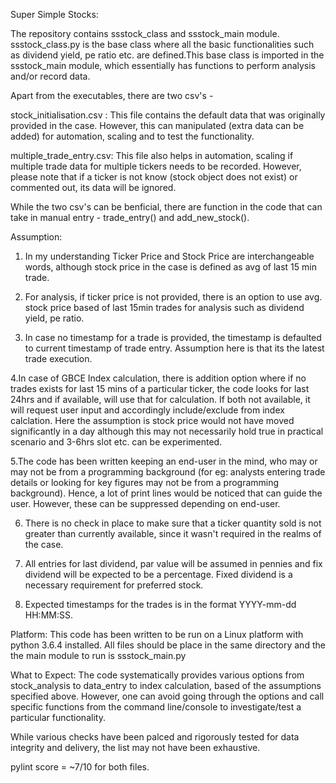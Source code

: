 Super Simple Stocks:

The repository contains ssstock_class and ssstock_main module. ssstock_class.py is the base class where all the basic functionalities such as dividend yield, pe ratio etc. are defined.This base class is imported in the ssstock_main module, which essentially has functions to perform analysis and/or record data.

Apart from the executables, there are two csv's -  

stock_initialisation.csv : This file contains the default data that was originally provided in the case. However, this can manipulated (extra data can be added) for automation, scaling and to test the functionality.

multiple_trade_entry.csv: This file also helps in automation, scaling if multiple trade data for multiple tickers needs to be recorded.
However, please note that if a ticker is not know (stock object does not exist) or commented out, its data will be ignored.

While the two csv's can be benficial, there are function in the code that can take in manual entry - trade_entry() and add_new_stock().

Assumption:
1. In my understanding Ticker Price and Stock Price are interchangeable words, although stock price in the case is defined as avg of last 15 min trade.

2. For analysis, if ticker price is not provided, there is an option to use avg. stock price based of last 15min trades for analysis such as dividend yield, pe ratio.

3. In case no timestamp for a trade is provided, the timestamp is defaulted to current timestamp of trade entry. Assumption here is that its the latest trade execution.

4.In case of GBCE Index calculation, there is addition option where if no trades exists for last 15 mins of a particular ticker, the code looks for last 24hrs and if available, will use that for calculation. If both not available, it will request user input and accordingly include/exclude from index calclation. Here the assumption is stock price would not have moved significantly in a day although this may not necessarily hold true in practical scenario and 3-6hrs slot etc. can be experimented.

5.The code has been written keeping an end-user in the mind, who may or may not be from a programming background (for eg: analysts entering trade details or looking for key figures may not be from a programming background). Hence, a lot of print lines would be noticed that can guide the user. However, these can be suppressed depending on end-user.

6. There is no check in place to make sure that a ticker quantity sold is not greater than currently available, since it wasn't required in the realms of the case.

7. All entries for last dividend, par value will be assumed in pennies and fix dividend will be expected to be a percentage. Fixed dividend is a necessary requirement for preferred stock.

8. Expected timestamps for the trades is in the format YYYY-mm-dd HH:MM:SS.

Platform:
This code has been written to be run on a Linux platform with python 3.6.4 installed. All files should be place in the same directory and the the main module to run is ssstock_main.py

What to Expect:
The code systematically provides various options from stock_analysis to data_entry to index calculation, based of the assumptions specified above. However, one can avoid going through the options and call specific functions from the command line/console to investigate/test a particular functionality.

While various checks have been palced and rigorously tested for data integrity and delivery, the list may not have been exhaustive. 

pylint score = ~7/10 for both files.
